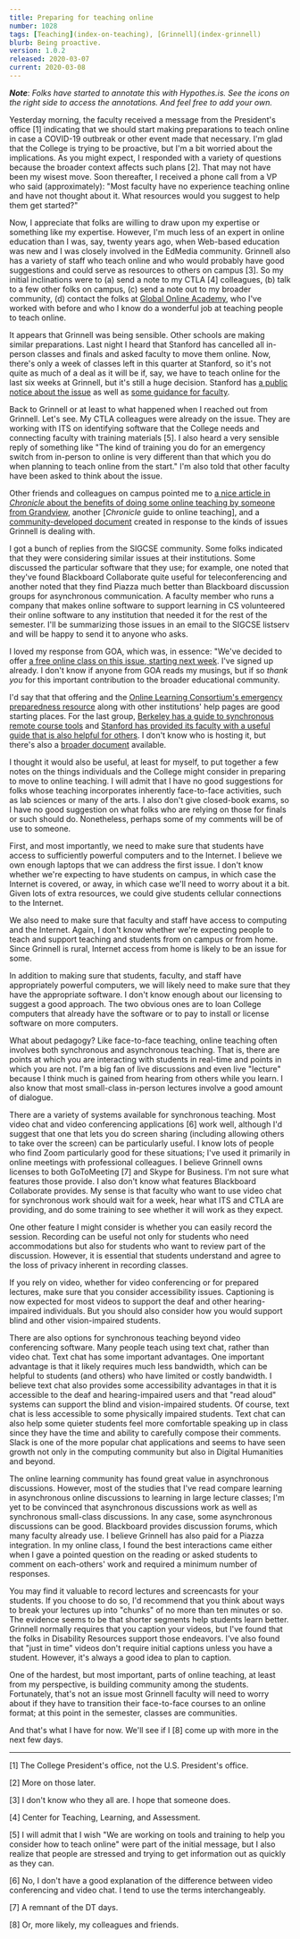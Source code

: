 ```yaml
---
title: Preparing for teaching online
number: 1028
tags: [Teaching](index-on-teaching), [Grinnell](index-grinnell)
blurb: Being proactive.
version: 1.0.2
released: 2020-03-07 
current: 2020-03-08
---
```

**_Note_**: _Folks have started to annotate this with Hypothes.is.  See the
icons on the right side to access the annotations.  And feel free to
add your own._

Yesterday morning, the faculty received a message from the President's
office [1] indicating that we should start making preparations to
teach online in case a COVID-19 outbreak or other event made that
necessary.  I'm glad that the College is trying to be proactive,
but I'm a bit worried about the implications.  As you might expect,
I responded with a variety of questions because the broader context
affects such plans [2].  That may not have been my wisest move.
Soon thereafter, I received a phone call from a VP who said
(approximately): "Most faculty have no experience teaching online
and have not thought about it.  What resources would you suggest
to help them get started?"

Now, I appreciate that folks are willing to draw upon my expertise
or something like my expertise.  However, I'm much less of an expert
in online education than I was, say, twenty years ago, when Web-based
education was new and I was closely involved in the EdMedia community.
Grinnell also has a variety of staff who teach online and who would
probably have good suggestions and could serve as resources to
others on campus [3].  So my initial inclinations were to (a) send
a note to my CTLA [4] colleagues, (b) talk to a few other folks on
campus, (c) send a note out to my broader community, (d) contact
the folks at [Global Online Academy](https://globalonlineacademy.org/),
who I've worked with before and who I know do a wonderful job at
teaching people to teach online.

It appears that Grinnell was being sensible.  Other schools are
making similar preparations.  Last night I heard that Stanford has
cancelled all in-person classes and finals and asked faculty to
move them online.  Now, there's only a week of classes left in this
quarter at Stanford, so it's not quite as much of a deal as it will
be if, say, we have to teach online for the last six weeks at
Grinnell, but it's still a huge decision.  Stanford has [a public
notice about the issue](https://teachanywhere.stanford.edu/) as
well as [some guidance for faculty](https://teachanywhere.stanford.edu/).

Back to Grinnell or at least to what happened when I reached out
from Grinnell.  Let's see.  My CTLA colleagues were already on the
issue.  They are working with ITS on identifying software that the
College needs and connecting faculty with training materials [5].
I also heard a very sensible reply of something like "The kind of
training you do for an emergency switch from in-person to online
is very different than that which you do when planning to teach
online from the start."  I'm also told that other faculty have been
asked to think about the issue.

Other friends and colleagues on campus pointed me to [a nice article
in _Chronicle_ about the benefits of doing some online teaching by
someone from
Grandview](https://www.chronicle.com/article/Teaching-Online-Will-Make-You/247031), another [_Chronicle_ guide to online teaching], and
a [community-developed document](https://docs.google.com/document/d/1NyrEU7n6IUl5rgGiflx_dK8CrdoB2bwyyl9XG-H7iw8/) created in response to the kinds of issues
Grinnell is dealing with.

I got a bunch of replies from the SIGCSE community.  Some folks
indicated that they were considering similar issues at their
institutions.  Some discussed the particular software that they
use; for example, one noted that they've found Blackboard Collaborate
quite useful for teleconferencing and another noted that they find
Piazza much better than Blackboard discussion groups for asynchronous
communication.  A faculty member who runs a company that makes online
software to support learning in CS volunteered their online software to
any institution that needed it for the rest of the semester.  I'll
be summarizing those issues in an email to the SIGCSE listserv and
will be happy to send it to anyone who asks.

I loved my response from GOA, which was, in essence: "We've decided
to offer [a free online class on this issue, starting next
week](https://globalonlineacademy.org/what-we-do/educator-courses/designing-for-online-learning).
I've signed up already.  I don't know if anyone from GOA reads my
musings, but if so *thank you* for this important contribution to
the broader educational community.

I'd say that that offering and the [Online Learning
Consortium's emergency preparedness
resource](https://onlinelearningconsortium.org/about/continuity-planning-emergency-preparedness-resources/)
along with other institutions' help pages are good starting places.  For
the last group, [Berkeley has a guide to synchronous remote course tools](https://docs.google.com/document/d/1BegghqpCDo8YjZr9nIH5qN49GO8ssgwZSVKQt2Pp4dI/edit)
and [Stanford has provided its faculty with a useful guide that is also
helpful for others](https://teachanywhere.stanford.edu/).  I don't know who
is hosting it, but there's also 
a [broader document](https://docs.google.com/document/d/1NyrEU7n6IUl5rgGiflx_dK8CrdoB2bwyyl9XG-H7iw8/) available.

I thought it would also be useful, at least for myself, to put
together a few notes on the things individuals and the College might
consider in preparing to move to online teaching.  I will admit
that I have no good suggestions for folks whose teaching incorporates
inherently face-to-face activities, such as lab sciences or many
of the arts.  I also don't give closed-book exams, so I have no
good suggestion on what folks who are relying on those for finals
or such should do.  Nonetheless, perhaps some of my comments will
be of use to someone.

First, and most importantly, we need to make sure that students
have access to sufficiently powerful computers and to the Internet.
I believe we own enough laptops that we can address the first issue.
I don't know whether we're expecting to have students on campus,
in which case the Internet is covered, or away, in which case we'll
need to worry about it a bit.  Given lots of extra resources, we
could give students cellular connections to the Internet.

We also need to make sure that faculty and staff have access to
computing and the Internet.  Again, I don't know whether we're
expecting people to teach and support teaching and students from
on campus or from home.  Since Grinnell is rural, Internet access
from home is likely to be an issue for some.

In addition to making sure that students, faculty, and staff have
appropriately powerful computers, we will likely need to make sure
that they have the appropriate software.  I don't know enough about
our licensing to suggest a good approach. The two obvious ones are
to loan College computers that already have the software or to pay
to install or license software on more computers.

What about pedagogy?  Like face-to-face teaching, online teaching often
involves both synchronous and asynchronous teaching.  That is, there are
points at which you are interacting with students in real-time and points
in which you are not.  I'm a big fan of live discussions and even live
"lecture" because I think much is gained from hearing from others while
you learn.  I also know that most small-class in-person lectures involve
a good amount of dialogue.

There are a variety of systems available for synchronous teaching.
Most video chat and video conferencing applications [6] work well, although I'd suggest that
one that lets you do screen sharing (including allowing others to
take over the screen) can be particularly useful.  I know lots of
people who find Zoom particularly good for these situations; I've
used it primarily in online meetings with professional colleagues.
I believe Grinnell owns licenses to both GoToMeeting [7] and Skype
for Business.  I'm not sure what features those provide.  I also
don't know what features Blackboard Collaborate provides.  My sense
is that faculty who want to use video chat for synchronous work should
wait for a week, hear what ITS and CTLA are providing, and do some
training to see whether it will work as they expect.

One other feature I might consider is whether you can easily record
the session.  Recording can be useful not only for students who need
accommodations but also for students who want to review part of the
discussion.  However, it is essential that students understand and
agree to the loss of privacy inherent in recording classes.

If you rely on video, whether for video conferencing or for prepared
lectures, make sure that you consider accessibility issues.  Captioning
is now expected for most videos to support the deaf and other
hearing-impaired individuals.  But you should also consider
how you would support blind and other vision-impaired students.

There are also options for synchronous teaching beyond video
conferencing software.  Many people teach using text chat, rather
than video chat.  Text chat has some important advantages.  One
important advantage is that it likely requires much less bandwidth,
which can be helpful to students (and others) who have limited or
costly bandwidth.  I believe text chat also provides some accessibility
advantages in that it is accessible to the deaf and hearing-impaired
users and that "read aloud" systems can support the blind and
vision-impaired students.  Of course, text chat is less accessible
to some physically impaired students.  Text chat can also help some
quieter students feel more comfortable speaking up in class since
they have the time and ability to carefully compose their comments.
Slack is one of the more popular chat applications and seems to
have seen growth not only in the computing community but also in
Digital Humanities and beyond.

The online learning community has found great value in asynchronous
discussions.  However, most of the studies that I've read compare
learning in asynchronous online discussions to learning in large
lecture classes; I'm yet to be convinced that asynchronous discussions
work as well as synchronous small-class discussions.  In any case,
some asynchronous discussions can be good.  Blackboard provides
discussion forums, which many faculty already use.  I believe
Grinnell has also paid for a Piazza integration.  In my online class,
I found the best interactions came either when I gave a pointed
question on the reading or asked students to comment on each-others'
work and required a minimum number of responses.

You may find it valuable to record lectures and screencasts
for your students.  If you choose to do so, I'd recommend that you
think about ways to break your lectures up into "chunks" of no more
than ten minutes or so.  The evidence seems to be that shorter
segments help students learn better.  Grinnell normally requires
that you caption your videos, but I've found that the folks in
Disability Resources support those endeavors.  I've also found that
"just in time" videos don't require initial captions unless you
have a student.  However, it's always a good idea to plan to caption.

One of the hardest, but most important, parts of online teaching,
at least from my perspective, is building community among the
students.  Fortunately, that's not an issue most Grinnell faculty
will need to worry about if they have to transition their face-to-face
courses to an online format; at this point in the semester, classes
are communities.

And that's what I have for now.  We'll see if I [8] come up with more in the
next few days.

---

[1] The College President's office, not the U.S. President's office.

[2] More on those later.

[3] I don't know who they all are.  I hope that someone does.

[4] Center for Teaching, Learning, and Assessment.

[5] I will admit that I wish "We are working on tools and training to help
you consider how to teach online" were part of the initial message, but
I also realize that people are stressed and trying to get information
out as quickly as they can.

[6] No, I don't have a good explanation of the difference between video
conferencing and video chat.  I tend to use the terms interchangeably.

[7] A remnant of the DT days.

[8] Or, more likely, my colleagues and friends.
